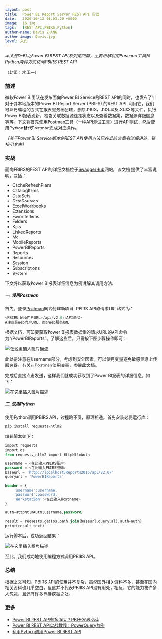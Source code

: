 ```yaml
---
layout: post
title:  Power BI Report Server REST API 实战
date:   2020-10-12 01:03:50 +0000
image:  16.jpg
tags:   [REST API,PBIRS,Python]
author-name: Davis ZHANG
author-image: Davis.jpg
level: 入门
---
```


*本文是D-BI之Power BI REST API系列第四篇，主要讲解利用Postman工具和Python两种方式访问PBIRS REST API*

（封面：木卫一）

### 前述

微软Power BI团队在发布面向Power BI Service的REST API的同时，也发布了针对于其本地版本的Power BI Report Server (PBIRS) 的REST API,  利用它，我们可以用编程的方式在报表服务器创建，删除.PBIX，.RDL以及.XLSX等文件，执行Power BI报表刷新，检查关联数据源连接状态以及查看数据集，数据源详细信息等等，下文将首先使用Postman工具（一种API测试工具）进行API测试，然后使用Python替代Postman完成对应操作。

*（关于Power BI Service版本的REST API使用方法已在此前文章有详细讲述，链接见文末）*

### 实战

面向PBIRS的REST API的详细文档位于[SwaggerHub](https://app.swaggerhub.com/search?type=API&owner=microsoft-rs)网站，该文档
提供了丰富说明，包括：

- CacheRefreshPlans
- CatalogItems
- DataSets
- DataSources
- ExcelWorkbooks
- Extensions
- FavoriteItems
- Folders
- Kpis
- LinkedReports
- Me
- MobileReports
- PowerBIReports
- Reports
- Resources
- Session
- Subscriptions
- System

下文将以获取Power BI报表详细信息为例讲解其调用方法。

##### 一. 使用Postman

首先，登录[Postman](https://web.postman.co/)网站创建新项目. PBIRS API的请求URL格式为：

```SQL
<PBIRS Web门户URL>/api/v2.0/<API命令>
#注意是Web门户URL，而非Web服务URL
```

根据文档，可知要获取Power BI报表数据集的请求URL的API命令为“/PowerBIReports”。了解这些后，只需按下图步骤操作即可：

![在这里插入图片描述](https://img-blog.csdnimg.cn/20201012150459579.png?x-oss-process=image/watermark,type_ZmFuZ3poZW5naGVpdGk,shadow_10,text_RC1CSSB8IERhdmlzIG9uIEJJ,size_16,color_FFFFFF,t_70#pic_center)

此处需注意在Username部分，考虑到安全因素，可以使用变量避免敏感信息上传服务器，有关在Postman使用变量，参阅[此文档](https://learning.postman.com/docs/sending-requests/variables/)。

完成后直接点击发送，这样我们就成功获取到了Power BI报表的详细信息，如下：

![在这里插入图片描述](https://img-blog.csdnimg.cn/20201012153949205.png?x-oss-process=image/watermark,type_ZmFuZ3poZW5naGVpdGk,shadow_10,text_RC1CSSB8IERhdmlzIG9uIEJJ,size_16,color_FFFFFF,t_70#pic_center)



##### 二. 使用Python

使用Python调用PBIRS API，过程略不同，原理相通。首先安装必要运行库：

```SQL
pip install requests-ntlm2
```

编辑脚本如下：

```SQL
import requests
import os
from requests_ntlm2 import HttpNtlmAuth

username = <在此输入PBIRS账户>
password = <在此输入PBIRS密码>
baseurl = 'http://localhost/Reports2016/api/v2.0/'
queryurl = 'PowerBIReports'

header = {
    'username':username,
    'password':password,
    'Workstation':<在此输入Hostname>
}

auth=HttpNtlmAuth(username,password)

result = requests.get(os.path.join(baseurl,queryurl),auth=auth)
print(result.text)
```

运行脚本后，成功返回结果：

![在这里插入图片描述](https://img-blog.csdnimg.cn/2020101215554346.png?x-oss-process=image/watermark,type_ZmFuZ3poZW5naGVpdGk,shadow_10,text_RC1CSSB8IERhdmlzIG9uIEJJ,size_16,color_FFFFFF,t_70#pic_center)

至此，我们成功地使用编程方式调用PBIRS API。

### 总结

根据上文可知，PBIRS API的使用并不复杂，虽然国外相关资料不多，甚至在国内相关资料也几乎空白，但这并不代表PBIRS API没有用处，相反，它的能力被许多人忽视，且还有许多尚待挖掘之处。

### 更多

- [Power BI REST API有多强大？PBI开发者必读](https://d-bi.gitee.io/pbi-rest-api-introduction/)
- [Power BI REST API实战教程：PowerQuery为例](https://d-bi.gitee.io/pbi-rest-api-with-powerquery/)
- [利用Python调用Power BI REST API](https://d-bi.gitee.io/pbi-rest-api-with-python-selenium/)

